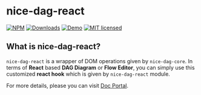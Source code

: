 # nice-dag-react
[![NPM](https://img.shields.io/npm/v/@ebay/nice-dag-react.svg)](https://www.npmjs.com/package/@ebay/nice-dag-react)
[![Downloads](https://img.shields.io/npm/dm/@ebay/nice-dag-react.svg)](https://www.npmjs.com/package/@ebay/nice-dag-react)
[![Demo](https://img.shields.io/badge/demo-link-orange.svg)](https://opensource.ebay.com/nice-dag/examples/index.html)
[![MIT licensed](https://img.shields.io/badge/license-MIT-blue.svg)](https://github.com/eBay/nice-dag/blob/main/LICENSE.md)

## What is nice-dag-react?

`nice-dag-react` is a wrapper of DOM operations given by `nice-dag-core`. In terms of **React** based **DAG Diagram** or **Flow Editor**, you can simply use this customized **react hook** which is given by `nice-dag-react` module. 

For more details, please you can visit [Doc Portal](https://opensource.ebay.com/nice-dag/docs/api-ref/useNiceDag).
